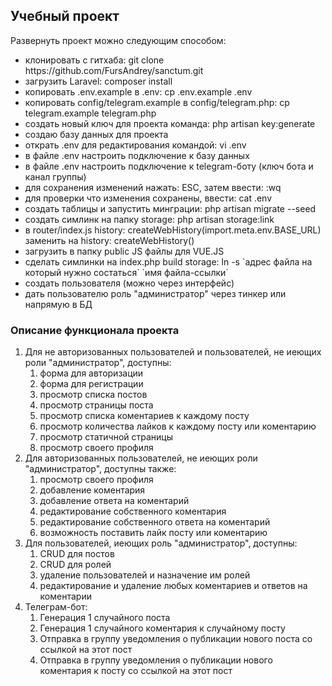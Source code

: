 <h2>Учебный проект</h2>
<p>Развернуть проект можно следующим способом:</p>
<ul>
    <li>клонировать с гитхаба: git clone https://github.com/FursAndrey/sanctum.git</li>
    <li>загрузить Laravel: composer install</li>
    <li>копировать .env.example в .env: cp .env.example .env</li>
    <li>копировать config/telegram.example в config/telegram.php: cp telegram.example telegram.php</li>
    <li>создать новый ключ для проекта команда: php artisan key:generate</li>
    <li>создаю базу данных для проекта</li>
    <li>открать .env для редактирования командой: vi .env</li>
    <li>в файле .env настроить подключение к базу данных</li>
    <li>в файле .env настроить подключение к telegram-боту (ключ бота и канал группы)</li>
    <li>для сохранения изменений нажать: ESC, затем ввести: :wq</li>
    <li>для проверки что изменения сохранены, ввести: cat .env</li>
    <li>создать таблицы и запустить минграции: php artisan migrate --seed</li>
    <li>создать симлинк на папку storage: php artisan storage:link</li>
    <li>в router/index.js history: createWebHistory(import.meta.env.BASE_URL) заменить на history: createWebHistory()</li>
    <li>загрузить в папку public JS файлы для VUE.JS</li>
    <li>сделать симлинки на index.php build storage: ln -s `адрес файла на который нужно состаться` `имя файла-ссылки`</li>
    <li>создать пользователя (можно через интерфейс)</li>
    <li>дать пользователю роль "администратор" через тинкер или напрямую в БД</li>
</ul>
<h3>Описание функционала проекта</h3>
<ol>
    <li>
        <span>Для не авторизованных пользователей и пользователей, не иеющих роли "администратор", доступны:</span>
        <ol>
            <li>форма для авторизации</li>
            <li>форма для регистрации</li>
            <li>просмотр списка постов</li>
            <li>просмотр страницы поста</li>
            <li>просмотр списка коментариев к каждому посту</li>
            <li>просмотр количества лайков к каждому посту или коментарию</li>
            <li>просмотр статичной страницы</li>
            <li>просмотр своего профиля</li>
        </ol>
    </li>
    <li>
        <span>Для авторизованных пользователей, не иеющих роли "администратор", доступны также:</span>
        <ol>
            <li>просмотр своего профиля</li>
            <li>добавление коментария</li>
            <li>добавление ответа на коментарий</li>
            <li>редактирование собственного коментария</li>
            <li>редактирование собственного ответа на коментарий</li>
            <li>возможность поставить лайк посту или коментарию</li>
        </ol>
    </li>
    <li>
        <span>Для пользователей, иеющих роль "администратор", доступны:</span>
        <ol>
            <li>CRUD для постов</li>
            <li>CRUD для ролей</li>
            <li>удаление пользователей и назначение им ролей</li>
            <li>редактирование и удаление любых коментариев и ответов на коментарии</li>
        </ol>
    </li>
    <li>
        <span>Телеграм-бот:</span>
        <ol>
            <li>Генерация 1 случайного поста</li>
            <li>Генерация 1 случайного коментария к случайному посту</li>
            <li>Отправка в группу уведомления о публикации нового поста со ссылкой на этот пост</li>
            <li>Отправка в группу уведомления о публикации нового коментария к посту со ссылкой на этот пост</li>
        </ol>
    </li>
</ol>